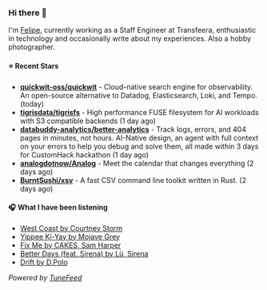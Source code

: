 ### Hi there 👋

I'm [Felipe](https://felipevm.com), currently working as a Staff Engineer at Transfeera, enthusiastic in technology and occasionally write about my experiences. Also a hobby photographer.

#### ⭐ Recent Stars
- **[quickwit-oss/quickwit](https://github.com/quickwit-oss/quickwit)** - Cloud-native search engine for observability. An open-source alternative to Datadog, Elasticsearch, Loki, and Tempo. (today)
- **[tigrisdata/tigrisfs](https://github.com/tigrisdata/tigrisfs)** - High performance FUSE filesystem for AI workloads with S3 compatible backends (1 day ago)
- **[databuddy-analytics/better-analytics](https://github.com/databuddy-analytics/better-analytics)** - Track logs, errors, and 404 pages in minutes, not hours. AI-Native design, an agent with full context on your errors to help you debug and solve them, all made within 3 days for CustomHack hackathon (1 day ago)
- **[analogdotnow/Analog](https://github.com/analogdotnow/Analog)** - Meet the calendar that changes everything (2 days ago)
- **[BurntSushi/xsv](https://github.com/BurntSushi/xsv)** - A fast CSV command line toolkit written in Rust. (2 days ago)

#### 🎧 What I have been listening
- [West Coast by Courtney Storm](https://open.spotify.com/track/5TYMfTsBChRmVRDPvjhWVQ)
- [Yippee Ki-Yay by Mojave Grey](https://open.spotify.com/track/3a7s5qchRlnKbWCyjus1ko)
- [Fix Me by CAKES, Sam Harper](https://open.spotify.com/track/1nHWcLi8wupts5WkjIAflQ)
- [Better Days (feat. Sirena) by Lü, Sirena](https://open.spotify.com/track/6dksuzyjHvCCsEnRUlbtc7)
- [Drift by D.Polo](https://open.spotify.com/track/31RVTFQnLi4oiVjPrE03WJ)

_Powered by [TuneFeed](https://tunefeed.app?ref=github.com)_
